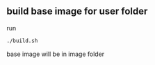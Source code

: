 ## build base image for user folder


run
``` bash
./build.sh
````

base image will be in image folder
